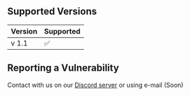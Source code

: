 

 <h2>Supported Versions</h2>



| Version | Supported          |
| ------- | ------------------ |
| v 1.1   | :white_check_mark: |

## Reporting a Vulnerability

Contact with us on our <a href="vivibot.online/discord">Discord server</a> or using
e-mail (Soon) 
